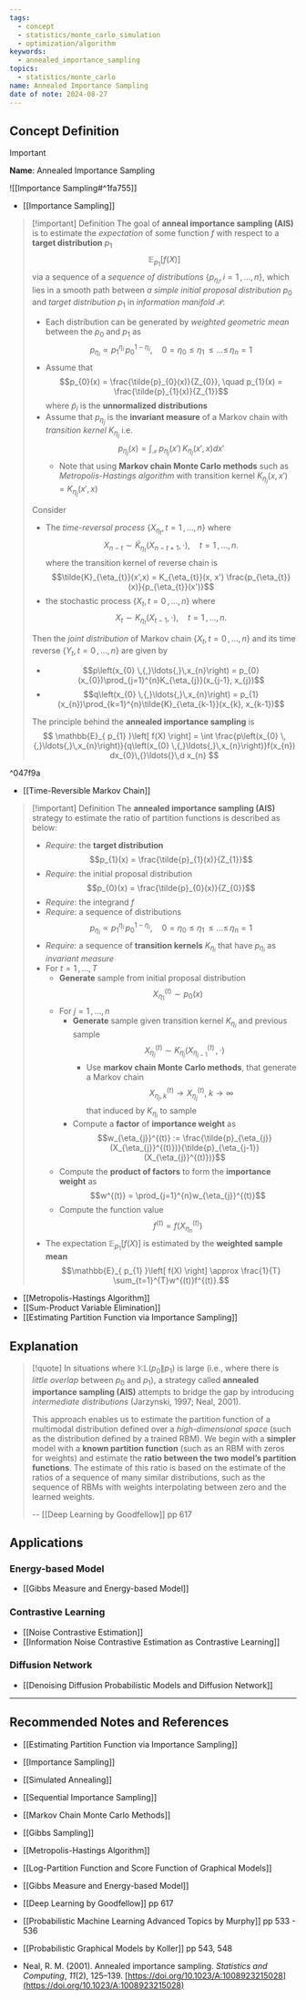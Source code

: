 ```yaml
---
tags:
  - concept
  - statistics/monte_carlo_simulation
  - optimization/algorithm
keywords:
  - annealed_importance_sampling
topics:
  - statistics/monte_carlo
name: Annealed Importance Sampling
date of note: 2024-08-27
---
```


## Concept Definition

>[!important]
>**Name**: Annealed Importance Sampling

![[Importance Sampling#^1fa755]]

- [[Importance Sampling]]


>[!important] Definition
>The goal of **anneal importance sampling (AIS)** is to estimate the *expectation* of some function $f$ with respect to a **target distribution** $p_{1}$ 
>$$
> \mathbb{E}_{ p_{1} }\left[  f(X) \right]
>$$
>via a sequence of a *sequence of distributions* $\{ p_{\eta_{i}}, i=1\,{,}\ldots{,}\,n \}$, which lies in a smooth path between *a simple initial proposal distribution* $p_{0}$ and *target distribution*  $p_{1}$ in *information manifold* $\mathscr{P}$. 
>- Each distribution can be generated by *weighted geometric mean* between the $p_{0}$ and $p_{1}$ as $$p_{\eta_{i}} \propto p_{1}^{\eta_{i}}\, p_{0}^{1- \eta_{i}}, \quad 0=\eta_{0} \le \eta_{1} \,{\le}\ldots{\le}\, \eta_{n} = 1$$
>- Assume that $$p_{0}(x) = \frac{\tilde{p}_{0}(x)}{Z_{0}}, \quad p_{1}(x) = \frac{\tilde{p}_{1}(x)}{Z_{1}}$$ where $\tilde{p}_{i}$ is the **unnormalized distributions**
>- Assume that $p_{\eta_{j}}$ is the **invariant measure** of a Markov chain with *transition kernel* $K_{\eta_{j}}$ i.e. $$p_{\eta_{j}}(x) = \int_{\mathcal{X}}\, p_{\eta_{j}}(x')\,K_{\eta_{j}}(x', x) dx'$$
>	- Note that using **Markov chain Monte Carlo methods** such as *Metropolis-Hastings algorithm* with transition kernel $K_{\eta_{j}}(x, x') = K_{\eta_{j}}(x', x)\,$
>  
>  
>Consider 
>- The *time-reversal process* $\{ X_{\eta_{t}}, t=1\,{,}\ldots{,}\,n \}$ where $$X_{n-t} \sim \tilde{K}_{\eta_{t}}(X_{n-t+1}, \cdot), \quad t=1\,{,}\ldots{,}\,n.$$ where the transition kernel of reverse chain is $$\tilde{K}_{\eta_{t}}(x',x) = K_{\eta_{t}}(x, x') \frac{p_{\eta_{t}}(x)}{p_{\eta_{t}}(x')}$$
>- the stochastic process $\{ X_{t}, t=0\,{,}\ldots{,}\, n\}$ where $$X_{t} \sim K_{\eta_{t}}(X_{t-1}, \cdot), \quad t=1\,{,}\ldots{,}\,n.$$
>
>Then the *joint distribution* of Markov chain $\{ X_{t}, t=0\,{,}\ldots{,}\, n\}$ and its time reverse $\{ Y_{t}, t=0\,{,}\ldots{,}\,n \}$  are given by
>- $$p\left(x_{0} \,{,}\ldots{,}\,x_{n}\right) = p_{0}(x_{0})\prod_{j=1}^{n}K_{\eta_{j}}(x_{j-1}, x_{j})$$
>- $$q\left(x_{0} \,{,}\ldots{,}\,x_{n}\right) = p_{1}(x_{n})\prod_{k=1}^{n}\tilde{K}_{\eta_{k-1}}(x_{k}, x_{k-1})$$
>  
>The principle behind the **annealed importance sampling** is 
>$$
> \mathbb{E}_{ p_{1} }\left[  f(X) \right] = \int \frac{p\left(x_{0} \,{,}\ldots{,}\,x_{n}\right)}{q\left(x_{0} \,{,}\ldots{,}\,x_{n}\right)}f(x_{n}) dx_{0}\,{}\ldots{}\,d x_{n}
>$$

^047f9a

- [[Time-Reversible Markov Chain]]



>[!important] Definition
>The **annealed importance sampling (AIS)** strategy to estimate the ratio of partition functions is described as below:
>- *Require*: the **target distribution** $$p_{1}(x) = \frac{\tilde{p}_{1}(x)}{Z_{1}}$$
>- *Require*: the initial proposal distribution $$p_{0}(x) = \frac{\tilde{p}_{0}(x)}{Z_{0}}$$ 
>- *Require*: the integrand $f$
>- *Require*: a sequence of distributions $$p_{\eta_{i}} \propto p_{1}^{\eta_{i}}\, p_{0}^{1- \eta_{i}}, \quad 0=\eta_{0} \le \eta_{1} \,{\le}\ldots{\le}\, \eta_{n} = 1$$
>- *Require*: a sequence of **transition kernels** $K_{\eta_{i}}$ that have $p_{\eta_{i}}$ as *invariant measure*
>- For $t=1 \,{,}\ldots{,}\,T$
>	- **Generate** sample from initial proposal distribution $$X_{\eta_{1}}^{(t)} \sim p_{0}(x)$$
>	- For $j=1 \,{,}\ldots{,}\,n$
>		- **Generate** sample given transition kernel $K_{\eta_{i}}$ and previous sample $$X_{\eta_{j}}^{(t)} \sim K_{\eta_{j}}\left(X_{\eta_{j-1}}^{(t)}\,,\, \cdot\right)$$ 
>			- Use **markov chain Monte Carlo methods**, that generate a Markov chain $$X_{\eta_{j}, k}^{(t)} \to X_{\eta_{j}}^{(t)},\; k\to \infty $$ that induced by $K_{\eta_{i}}$ to sample
>		- Compute a **factor** of **importance weight** as   $$w_{\eta_{j}}^{(t)} := \frac{\tilde{p}_{\eta_{j}}(X_{\eta_{j}}^{(t)})}{\tilde{p}_{\eta_{j-1}}(X_{\eta_{j}}^{(t)})}$$
>	- Compute the **product of factors** to form the **importance weight** as $$w^{(t)} = \prod_{j=1}^{n}w_{\eta_{j}}^{(t)}$$
>	- Compute the function value $$f^{(t)} = f(X_{\eta_{n}}^{(t)})$$
>- The expectation $\mathbb{E}_{ p_{1} }\left[  f(X) \right]$ is estimated by the **weighted sample mean** $$\mathbb{E}_{ p_{1} }\left[  f(X) \right] \approx \frac{1}{T} \sum_{t=1}^{T}w^{(t)}f^{(t)}.$$

- [[Metropolis-Hastings Algorithm]]
- [[Sum-Product Variable Elimination]]
- [[Estimating Partition Function via Importance Sampling]]



## Explanation

>[!quote]
>In situations where $\mathbb{KL}\left( p_{0} \left\|\right. p_{1} \right)$ is large (i.e., where there is *little overlap* between $p_0$ and $p_{1}$), a strategy called **annealed importance sampling (AIS)** attempts to bridge the gap by introducing *intermediate distributions* (Jarzynski, 1997; Neal, 2001).
>
>This approach enables us to estimate the partition function of a multimodal distribution defined over a *high-dimensional space* (such as the distribution defined by a trained RBM). We begin with a **simpler** model with a **known partition function** (such as an RBM with zeros for weights) and estimate the **ratio between the two model’s partition functions**. The estimate of this ratio is based on the estimate of the ratios of a sequence of many similar distributions, such as the sequence of RBMs with weights interpolating between zero and the learned weights.
>
>-- [[Deep Learning by Goodfellow]] pp 617



## Applications


### Energy-based Model

- [[Gibbs Measure and Energy-based Model]]


### Contrastive Learning

- [[Noise Contrastive Estimation]]
- [[Information Noise Contrastive Estimation as Contrastive Learning]]


### Diffusion Network

- [[Denoising Diffusion Probabilistic Models and Diffusion Network]]


-----------
##  Recommended Notes and References


- [[Estimating Partition Function via Importance Sampling]]

- [[Importance Sampling]]
- [[Simulated Annealing]]
- [[Sequential Importance Sampling]]
- [[Markov Chain Monte Carlo Methods]]
- [[Gibbs Sampling]]
- [[Metropolis-Hastings Algorithm]]


- [[Log-Partition Function and Score Function of Graphical Models]]
- [[Gibbs Measure and Energy-based Model]]


- [[Deep Learning by Goodfellow]] pp 617
- [[Probabilistic Machine Learning Advanced Topics by Murphy]]  pp 533 - 536
- [[Probabilistic Graphical Models by Koller]] pp 543, 548
- Neal, R. M. (2001). Annealed importance sampling. _Statistics and Computing_, _11_(2), 125–139. [https://doi.org/10.1023/A:1008923215028](https://doi.org/10.1023/A:1008923215028)